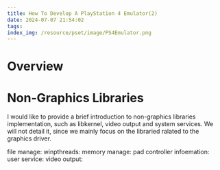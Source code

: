 ```yaml
---
title: How To Develop A PlayStation 4 Emulator(2)
date: 2024-07-07 21:54:02
tags:
index_img: /resource/pset/image/PS4Emulator.png
---
```


# Overview

# Non-Graphics Libraries

I would like to provide a brief introduction to non-graphics libraries implementation, such as libkernel, video output and system services. We will not detail it, since we mainly focus on the libraried ralated to the graphics driver.

file manage:
winpthreads:
memory manage:
pad controller infoemation:
user service:
video output:
